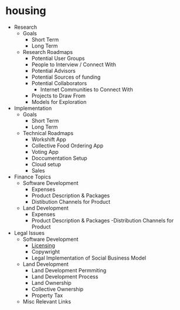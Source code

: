 # housing

- Research
  - Goals
    - Short Term
    - Long Term
  - Research Roadmaps
    - Potential User Groups
    - People to Interview / Connect With
    - Potential Advisors
    - Potential Sources of funding
    - Potential Collaborators
      - Internet Communities to Connect With
    - Projects to Draw From
    - Models for Exploration
- Implementation
  - Goals
    - Short Term
    - Long Term
  - Technical Roadmaps
    - Workshift App
    - Collective Food Ordering App
    - Voting App
    - Doccumentation Setup
    - Cloud setup
    - Sales
- Finance Topics
  - Software Development
    - Expenses
    - Product Description & Packages
    - Distibution Channels for Product
  - Land Development
    - Expenses
    - Product Description & Packages
    -Distribution Channels for Product
- Legal Issues
  - Software Development
    - [Licensing](implementation/licensing)
    - Copywright
    - Legal Implementation of Social Business Model
  - Land Development
    - Land Development Permmiting
    - Land Development Process
    - Land Ownership
    - Collective Ownership
    - Property Tax
  - Misc Relevant Links
